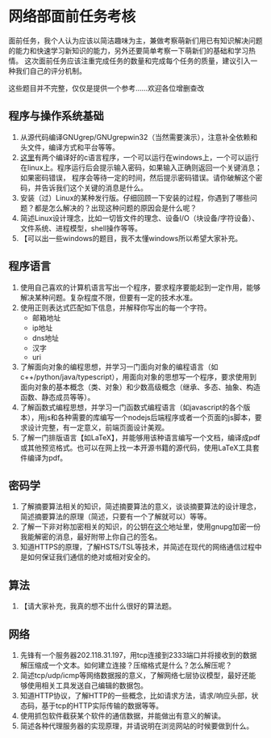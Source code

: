 # 网络部面前任务考核
面前任务，我个人认为应该以简洁趣味为主，兼做考察萌新们用已有知识解决问题的能力和快速学习新知识的能力，另外还要简单考察一下萌新们的基础和学习热情。
这次面前任务应该注重完成任务的数量和完成每个任务的质量，建议引入一种我们自己的评分机制。

这些题目并不完整，仅仅是提供一个参考……欢迎各位增删查改
## 程序与操作系统基础
1. 从源代码编译GNUgrep/GNUgrepwin32（当然需要演示），注意补全依赖和头文件，编译方式和平台等等。
2. [这里]()有两个编译好的c语言程序，一个可以运行在windows上，一个可以运行在linux上。程序运行后会提示输入密码，如果输入正确则返回一个关键消息；如果密码错误，
   程序会等待一定的时间，然后提示密码错误。请你破解这个密码，并告诉我们这个关键的消息是什么。
3. 安装（过）Linux的某种发行版。仔细回顾一下安装的过程，你遇到了哪些问题？都是怎么解决的？出现这种问题的原因会是什么呢？
4. 简述Linux设计理念，比如一切皆文件的理念、设备I/O（块设备/字符设备）、文件系统、进程模型，shell操作等等。
5. 【可以出一些windows的题目，我不太懂windows所以希望大家补充。

## 程序语言
1. 使用自己喜欢的计算机语言写出一个程序，要求程序要能起到一定作用，能够解决某种问题。复杂程度不限，但要有一定的技术水准。
2. 使用正则表达式匹配如下信息，并解释你写出的每一个字符。
   - 邮箱地址
   - ip地址
   - dns地址
   - 汉字
   - uri
3. 了解面向对象的编程思想，并学习一门面向对象的编程语言（如c++/python/java/typescript），用面向对象的思想写一个程序，要求使用到面向对象的基本概念（类、对象）和少数高级概念（继承、多态、抽象、构造函数、静态成员等等）。
4. 了解函数式编程思想，并学习一门函数式编程语言（如javascript的各个版本），用js和各种需要的库编写一个nodejs后端程序或者一个页面的js脚本，要求设计完整，有一定意义，前端页面设计美观。
5. 了解一门排版语言【如LaTeX】，并能够用该种语言编写一个文档，编译成pdf或其他预览格式。也可以在网上找一本开源书籍的源代码，使用LaTeX工具套件编译为pdf。
   
## 密码学
1. 了解摘要算法相关的知识，简述摘要算法的意义，谈谈摘要算法的设计理念，简述摘要算法的原理（简述，只要有一个了解就可以）等等。
2. 了解一下非对称加密相关的知识，的公钥在[这个]()地址里，使用gnupg加密一份我能解密的消息，最好附带上你自己的签名。
3. 知道HTTPS的原理，了解HSTS/TSL等技术，并简述在现代的网络通信过程中是如何保证我们通信的绝对或相对安全的。

## 算法
1. 【请大家补充，我真的想不出什么很好的算法题。

## 网络
1. 先锋有一个服务器202.118.31.197，用tcp连接到2333端口并将接收到的数据解压缩成一个文本。如何建立连接？压缩格式是什么？怎么解压呢？
2. 简述tcp/udp/icmp等网络数据报的意义，了解网络七层协议模型，最好还能够使用相关工具发送自己编辑的数据包。
3. 知道HTTP协议，了解HTTP的一些概念，比如请求方法，请求/响应头部，状态码，基于tcp的HTTP实际传输的数据等等。
4. 使用抓包软件截获某个软件的通信数据，并能做出有意义的解读。
5. 简述各种代理服务器的实现原理，并请说明在浏览网站的时候要做到什么。

